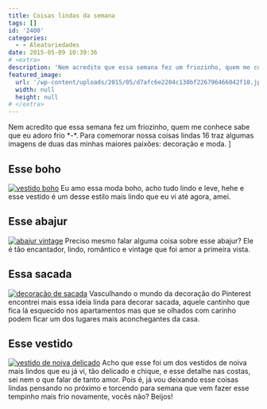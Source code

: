 ```yaml
---
title: Coisas lindas da semana
tags: []
id: '2400'
categories:
  - - Aleatoriedades
date: 2015-05-09 10:39:36
# <extra>
description: 'Nem acredito que essa semana fez um friozinho, quem me conhece sabe que eu adoro frio *-*. Para comemorar nossa coisas lindas 16 traz algumas imagens de duas das minhas maiores paixões: decoração e moda. ] Esse boho Eu amo essa moda boho, acho tudo lindo e leve, hehe e esse vestido é um desse estilo mais lindo que eu vi até agora, amei. Esse abajur Preciso mesmo falar alguma coisa sobre esse abajur? Ele é tão encantador, lindo, romântico e vintage que foi amor a primeira vista. Essa sacada Vasculhando o mundo da decoração do Pinterest encontrei mais essa ideia linda para decorar sacada, aquele cantinho que fica lá esquecido nos apartamentos mas que se olhados com carinho podem ficar um dos lugares mais aconchegantes da casa. Esse vestido Acho que esse foi um dos vestidos de noiva mais &hellip;'
featured_image: 
  url: '/wp-content/uploads/2015/05/d7afc6e2204c130bf226796466042f10.jpg'
  width: null
  height: null
# </extra>
---
```


Nem acredito que essa semana fez um friozinho, quem me conhece sabe que eu adoro frio \*-\*. Para comemorar nossa coisas lindas 16 traz algumas imagens de duas das minhas maiores paixões: decoração e moda. \]

## Esse boho

[![vestido boho](/wp-content/uploads/2015/05/d7afc6e2204c130bf226796466042f10.jpg)](/wp-content/uploads/2015/05/d7afc6e2204c130bf226796466042f10.jpg) Eu amo essa moda boho, acho tudo lindo e leve, hehe e esse vestido é um desse estilo mais lindo que eu vi até agora, amei.

## Esse abajur

[![abajur vintage](/wp-content/uploads/2015/05/e254eeb62848bc8eec2d7c75043aba44-682x1024.jpg)](/wp-content/uploads/2015/05/e254eeb62848bc8eec2d7c75043aba44.jpg) Preciso mesmo falar alguma coisa sobre esse abajur? Ele é tão encantador, lindo, romântico e vintage que foi amor a primeira vista.

## Essa sacada

[![decoração de sacada ](/wp-content/uploads/2015/05/3f9447bf56a7a09655213186e3944289.jpg)](/wp-content/uploads/2015/05/3f9447bf56a7a09655213186e3944289.jpg) Vasculhando o mundo da decoração do Pinterest encontrei mais essa ideia linda para decorar sacada, aquele cantinho que fica lá esquecido nos apartamentos mas que se olhados com carinho podem ficar um dos lugares mais aconchegantes da casa.

## Esse vestido

[![vestido de noiva delicado ](/wp-content/uploads/2015/05/62001c52e6d8dbf93c3c7dbbc3e3b5c4-382x1024.jpg)](/wp-content/uploads/2015/05/62001c52e6d8dbf93c3c7dbbc3e3b5c4.jpg) Acho que esse foi um dos vestidos de noiva mais lindos que eu já vi, tão delicado e chique, e esse detalhe nas costas, sei nem o que falar de tanto amor. Pois é, já vou deixando esse coisas lindas pensando no próximo e torcendo para semana que vem fazer esse tempinho mais frio novamente, vocês não? Beijos!

